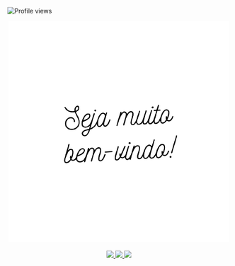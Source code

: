 ![Profile views](https://github.com/RaffaelDiniz)

<div align="center">
  <a href="https://github.com/RaffaelDiniz">
    <img src="BV.SEMFUNDO.png" width="500">
  </a>
</div>
<br>
<div align="center">
  <a href="https://github.com/RaffaelDiniz" target="_blank">
    <img src="https://img.shields.io/badge/GitHub-100000?style=for-the-badge&logo=github&logoColor=white" target="_blank">
  </a>
  <a href = "mailto:raffaeldinizferrazdias@gmail.com">
    <img src="https://img.shields.io/badge/Gmail-D14836?style=for-the-badge&logo=gmail&logoColor=white">
  </a>
  <a href="https://www.linkedin.com/in/raffael-diniz-ferraz-dias-26a273249/" target="_blank">
    <img src="https://img.shields.io/badge/-LinkedIn-%230077B5?style=for-the-badge&logo=linkedin&logoColor=white" target="_blank">
  </a>
</div>